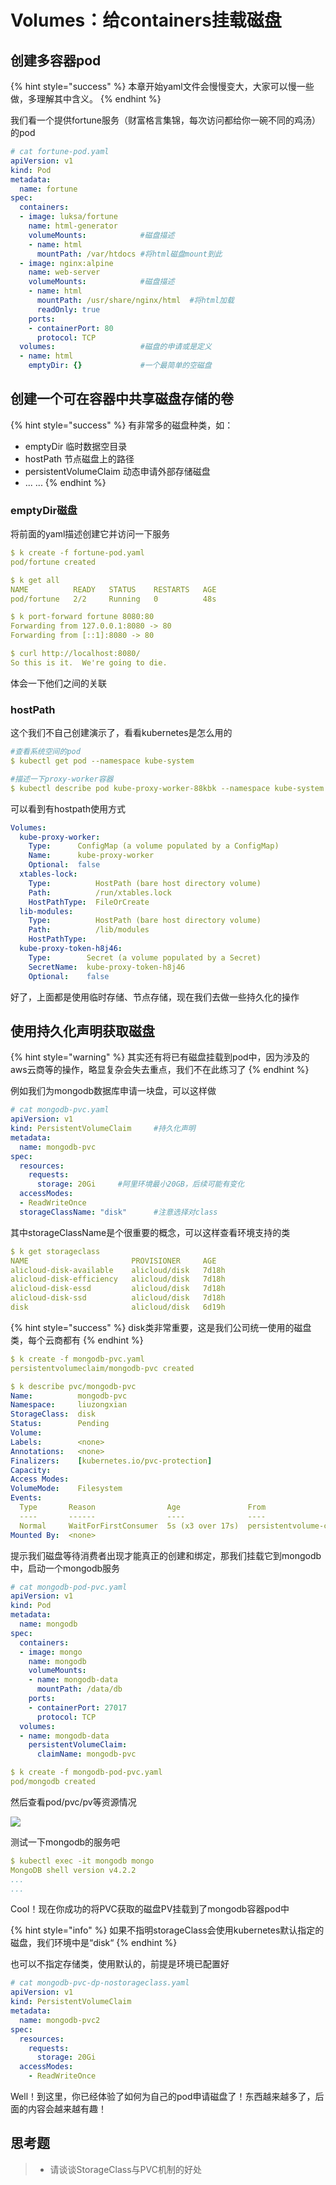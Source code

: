 # Volumes：给containers挂载磁盘

## 创建多容器pod

{% hint style="success" %}
本章开始yaml文件会慢慢变大，大家可以慢一些做，多理解其中含义。
{% endhint %}

我们看一个提供fortune服务（财富格言集锦，每次访问都给你一碗不同的鸡汤）的pod

```yaml
# cat fortune-pod.yaml
apiVersion: v1
kind: Pod
metadata:
  name: fortune
spec:
  containers:
  - image: luksa/fortune
    name: html-generator
    volumeMounts:            #磁盘描述
    - name: html
      mountPath: /var/htdocs #将html磁盘mount到此
  - image: nginx:alpine
    name: web-server
    volumeMounts:            #磁盘描述 
    - name: html
      mountPath: /usr/share/nginx/html  #将html加载
      readOnly: true
    ports:
    - containerPort: 80
      protocol: TCP
  volumes:                   #磁盘的申请或是定义
  - name: html
    emptyDir: {}             #一个最简单的空磁盘
```

## 创建一个可在容器中共享磁盘存储的卷

{% hint style="success" %}
有非常多的磁盘种类，如：

* emptyDir 临时数据空目录
* hostPath 节点磁盘上的路径
* persistentVolumeClaim 动态申请外部存储磁盘
* ... ...
{% endhint %}

### emptyDir磁盘

将前面的yaml描述创建它并访问一下服务

```yaml
$ k create -f fortune-pod.yaml
pod/fortune created

$ k get all
NAME          READY   STATUS    RESTARTS   AGE
pod/fortune   2/2     Running   0          48s

$ k port-forward fortune 8080:80
Forwarding from 127.0.0.1:8080 -> 80
Forwarding from [::1]:8080 -> 80

$ curl http://localhost:8080/
So this is it.  We're going to die.
```

体会一下他们之间的关联

### hostPath

这个我们不自己创建演示了，看看kubernetes是怎么用的

```yaml
#查看系统空间的pod
$ kubectl get pod --namespace kube-system

#描述一下proxy-worker容器
$ kubectl describe pod kube-proxy-worker-88kbk --namespace kube-system
```

可以看到有hostpath使用方式

```yaml
Volumes:
  kube-proxy-worker:
    Type:      ConfigMap (a volume populated by a ConfigMap)
    Name:      kube-proxy-worker
    Optional:  false
  xtables-lock:
    Type:          HostPath (bare host directory volume)
    Path:          /run/xtables.lock
    HostPathType:  FileOrCreate
  lib-modules:
    Type:          HostPath (bare host directory volume)
    Path:          /lib/modules
    HostPathType:
  kube-proxy-token-h8j46:
    Type:        Secret (a volume populated by a Secret)
    SecretName:  kube-proxy-token-h8j46
    Optional:    false
```

好了，上面都是使用临时存储、节点存储，现在我们去做一些持久化的操作

## 使用持久化声明获取磁盘

{% hint style="warning" %}
其实还有将已有磁盘挂载到pod中，因为涉及的aws云商等的操作，略显复杂会失去重点，我们不在此练习了
{% endhint %}

例如我们为mongodb数据库申请一块盘，可以这样做

```yaml
# cat mongodb-pvc.yaml
apiVersion: v1
kind: PersistentVolumeClaim     #持久化声明
metadata:
  name: mongodb-pvc
spec:
  resources:
    requests:
      storage: 20Gi     #阿里环境最小20GB，后续可能有变化
  accessModes:
  - ReadWriteOnce
  storageClassName: "disk"      #注意选择对class
```

其中storageClassName是个很重要的概念，可以这样查看环境支持的类

```yaml
$ k get storageclass
NAME                       PROVISIONER     AGE
alicloud-disk-available    alicloud/disk   7d18h
alicloud-disk-efficiency   alicloud/disk   7d18h
alicloud-disk-essd         alicloud/disk   7d18h
alicloud-disk-ssd          alicloud/disk   7d18h
disk                       alicloud/disk   6d19h
```

{% hint style="success" %}
disk类非常重要，这是我们公司统一使用的磁盘类，每个云商都有
{% endhint %}

```yaml
$ k create -f mongodb-pvc.yaml
persistentvolumeclaim/mongodb-pvc created

$ k describe pvc/mongodb-pvc
Name:          mongodb-pvc
Namespace:     liuzongxian
StorageClass:  disk
Status:        Pending
Volume:
Labels:        <none>
Annotations:   <none>
Finalizers:    [kubernetes.io/pvc-protection]
Capacity:
Access Modes:
VolumeMode:    Filesystem
Events:
  Type       Reason                Age               From                         Message
  ----       ------                ----              ----                         -------
  Normal     WaitForFirstConsumer  5s (x3 over 17s)  persistentvolume-controller  waiting for first consumer to be created before binding
Mounted By:  <none>
```

提示我们磁盘等待消费者出现才能真正的创建和绑定，那我们挂载它到mongodb中，启动一个mongodb服务

```yaml
# cat mongodb-pod-pvc.yaml
apiVersion: v1
kind: Pod
metadata:
  name: mongodb
spec:
  containers:
  - image: mongo
    name: mongodb
    volumeMounts:
    - name: mongodb-data
      mountPath: /data/db
    ports:
    - containerPort: 27017
      protocol: TCP
  volumes:
  - name: mongodb-data
    persistentVolumeClaim:
      claimName: mongodb-pvc
```

```yaml
$ k create -f mongodb-pod-pvc.yaml
pod/mongodb created
```

 然后查看pod/pvc/pv等资源情况

![](../../../.gitbook/assets/image%20%2871%29.png)

测试一下mongodb的服务吧

```yaml
$ kubectl exec -it mongodb mongo
MongoDB shell version v4.2.2
...
...
```

Cool！现在你成功的将PVC获取的磁盘PV挂载到了mongodb容器pod中

{% hint style="info" %}
如果不指明storageClass会使用kubernetes默认指定的磁盘，我们环境中是“disk“
{% endhint %}

也可以不指定存储类，使用默认的，前提是环境已配置好

```yaml
# cat mongodb-pvc-dp-nostorageclass.yaml
apiVersion: v1
kind: PersistentVolumeClaim
metadata:
  name: mongodb-pvc2
spec:
  resources:
    requests:
      storage: 20Gi
  accessModes:
    - ReadWriteOnce
```

Well！到这里，你已经体验了如何为自己的pod申请磁盘了！东西越来越多了，后面的内容会越来越有趣！

## 思考题

> * 请谈谈StorageClass与PVC机制的好处

